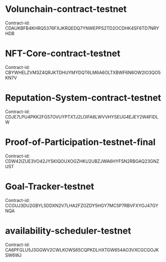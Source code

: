 # Volunchain-contract-testnet
Contract-id: CDAUKBFB4KHRQ5376FXJKRQEDQ7YNWEPPS2TD2OCDHK4SF6TD7NRYHDB

# NFT-Core-contract-testnet
Contract-id: CBYWHELZVM3Z4QRJKTDHUYMYDQT6LM6A6OLTXBWF6N6OW2IO3QO5KN7V

# Reputation-System-contract-testnet
Contract-id: CDJE7LPU4PKK2FG57OVUYPTXTJ2LOIFA6LWVVHYSEUG4EJEY2W4FIDLW

# Proof-of-Participation-testnet-final
Contract-id: CDW42IZUE3VO42JYSKIQOUXOGZHKU2UBZJWA6HYFSN2RBGAQ23GNZUST

# Goal-Tracker-testnet
Contract-id: CCGUJ3DU2GBYL5DDXN2V7LHA2FZOZDY5HGY7MC5P7RBVFXYOJ47GYNQA

# availability-scheduler-testnet
Contract-id: CA6PFGLU5J3GGWV2CWLKOWS65CQPKDLHXTGW654AO3VXCGCGOJKSW6WJ
